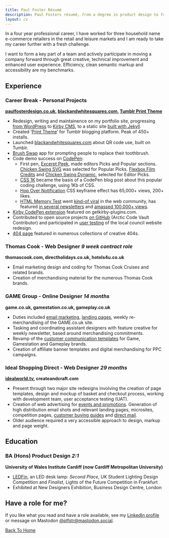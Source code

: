 ```yaml
---
title: Paul Foster Résumé
description: Paul Fosters résumé, from a degree in product design to four years work web design experience for some high street brands.
layout: cv
---
```

In a four year professional career, I have worked for three household name e-commerce retailers in the retail and leisure markets and I am ready to take my career further with a fresh challenge.

I want to form a key part of a team and actively participate in moving a company forward through great creative, technical improvement and enhanced user experience. Efficiency, clean semantic markup and accessibility are my benchmarks. 

## Experience

### Career Break - Personal Projects

**[paulfosterdesign.co.uk](/), [blackandwhitesquares.com](https://blackandwhitesquares.com), [Tumblr Print Theme](https://www.tumblr.com/theme/30839)**

*	Redesign, writing and maintainence on my portfolio site, progressing [from WordPress](/blog/year-review-2013/) to [Kirby CMS](/blog/portfolio-redesign/), to a static site [built with Jekyll](/blog/portfolio-redesign-2020/).
*	Created ‘[Print Theme](/work/print-theme/)’ for Tumblr blogging platform. Peak of 450+ installs.
*	Launched [blackandwhitesquares.com](/work/blackandwhitesquares/) about QR code use, built on Tumblr.
*	[Brush Swap](/blog/brush-swap/) app for prompting people to replace their toothbrush.
*	Code demo success on [CodePen](https://codepen.io/plfstr/popular/):
	+ First pen, [Excerpt Peek](/blog/excerpt-peek/), made editors Picks and Popular sections. [Chicken Swing SVG](/blog/chicken-swing-svg/) was selected for Popular Picks. [Flexbox Film Credits](/blog/flexbox-film-credits/) and [Chicken Swing Dynamic](/blog/chicken-swing-dynamic/), selected for Editor Picks. 
	+ [CSS 1K](/blog/css1k-on-codepen/) became the basis of a CodePen blog post about this popular coding challenge, using 1Kb of CSS. 
	+ [Hop Over Notification](/blog/10k-hop-over-views/) CSS keyframe effect has 65,000+ views, 200+ likes.
	+ [HTML Memory Test](/blog/html-elements-test/) went [kind-of viral](/blog/html-memory-tested/) in the web community, has featured [in several newsletters](/blog/html-memory-tested/#:~:text=Web%20Weekly%20%2396,tags%20you%20know.%E2%80%99) and [amassed 100,000+ views](/blog/100k-html-tests/).
*	[Kirby CodePen extension](/blog/kirbytag-codepen/) featured on getkirby-plugins.com.
*	Contributed to open source projects [on GitHub](https://github.com/plfstr) (Arctic Code Vault Contributor) and participated in [user testing](/blog/council-website-testing/) of the local council website redesign.
*	[404 page](/404page/) featured in numerous collections of creative 404s.


### Thomas Cook - Web Designer _9 week contract role_

**thomascook.com, directholidays.co.uk, hotels4u.co.uk**

*	Email marketing design and coding for Thomas Cook Cruises and related brands. 
*	Creation of merchandising material for the numerous Thomas Cook brands.


### GAME Group - Online Designer _14 months_

**game.co.uk, gamestation.co.uk, gameplay.co.uk**

*	Duties included [email marketing](/work/email-templates/), [landing pages](/work/nintendo-hub/), weekly re-merchandising of the GAME.co.uk site.
*	Tasking and coordinating assistant designers with feature creative for weekly newsletter, based around merchandising commitments.
*	Revamp of the [customer communication templates](/work/email-templates/) for Game, Gamestation and Gameplay brands.
*	Creation of affiliate banner templates and digital merchandising for PPC campaigns.


### Ideal Shopping Direct - Web Designer _29 months_

**[idealworld.tv](https://en.wikipedia.org/wiki/Ideal_World), createandcraft.com**

*	Present through two major site redesigns involving the creation of page templates, design and mockup of basket and checkout process, working with development team, user acceptance testing (UAT).
*	Creation of web advertising for [events and promotions](/work/christmas-cracker/). Generation of high distribution email shots and relevant landing pages, microsites, competition pages, [customer buying guides](/work/ringsize-guide/) and [direct mail](/work/christmas-cracker/).
*	Older audience required a very accessible approach to design, markup and page weight.


## Education

### BA (Hons) Product Design _2:1_

**University of Wales Institute Cardiff (now Cardiff Metropolitan University)**

*	[LEDFin](/ledfin/), an LED desk lamp: _Second Place_, UK Student Lighting Design Competition and _Finalist_, Lights of the Future Competition in Frankfurt
*	Exhibited at New Designers Exhibition, Business Design Centre, London


## Have a role for me?

If you like what you read and have a role available, see my [LinkedIn profile](https://www.linkedin.com/in/paulfosterdesign) or message on Mastodon [@plfstr@mastodon.social](https://mastodon.social/@plfstr).

[Back To Home](/)
